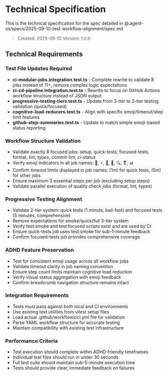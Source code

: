 # Technical Specification

This is the technical specification for the spec detailed in @.agent-os/specs/2025-09-10-test-workflow-alignment/spec.md

> Created: 2025-09-10 Version: 1.0.0

## Technical Requirements

### Test File Updates Required

- **ci-modular-jobs.integration.test.ts** - Complete rewrite to validate 8 jobs instead of 11+, remove complex logic expectations
- **ci-cd-pipeline.integration.test.ts** - Rewrite to focus on GitHub Actions workflow structure instead of JSON output
- **progressive-testing-tiers.test.ts** - Update from 3-tier to 2-tier testing validation (quick/focused)  
- **cognitive-load-reducers.test.ts** - Align with specific emoji/timeout/step limit features
- **github-step-summaries.test.ts** - Update to match simple emoji-based status reporting

### Workflow Structure Validation

- Validate exactly 8 focused jobs: setup, quick-tests, focused-tests, format, lint, types, commit-lint, ci-status
- Verify emoji indicators in all job names: 🔧, ⚡, 🎯, 💅, 🔍, ⚧, 📊
- Confirm timeout limits displayed in job names: (1m) for quick tests, (5m) for other jobs
- Ensure maximum 3 essential steps per job (excluding setup steps)
- Validate parallel execution of quality check jobs (format, lint, types)

### Progressive Testing Alignment

- Validate 2-tier system: quick tests (1 minute, bail-fast) and focused tests (5 minutes, comprehensive)
- Remove expectations for smoke/quick/full 3-tier system
- Verify test:smoke and test:focused scripts exist and are used by CI
- Ensure quick-tests job uses test:smoke for sub-1-minute feedback
- Confirm focused-tests job provides comprehensive coverage

### ADHD Feature Preservation

- Test for consistent emoji usage across all workflow jobs
- Validate timeout clarity in job naming convention
- Ensure step count limits maintain cognitive load reduction
- Verify visual status aggregation with emoji feedback
- Confirm breadcrumb navigation structure remains intact

### Integration Requirements

- Tests must pass against both local and CI environments  
- Use existing test utilities from vitest setup files
- Load actual .github/workflows/ci.yml file for validation
- Parse YAML workflow structure for accurate testing
- Maintain compatibility with existing test infrastructure

### Performance Criteria

- Test execution should complete within ADHD-friendly timeframes
- Individual test files should run in under 30 seconds
- Full test suite should maintain sub-5-minute execution time
- Tests should provide clear, immediate feedback on failures